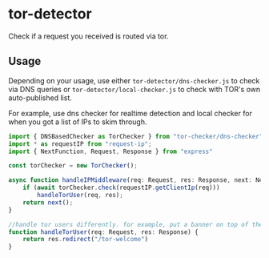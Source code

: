 # tor-detector

Check if a request you received is routed via tor.

## Usage

Depending on your usage, use either `tor-detector/dns-checker.js` to check via DNS queries or `tor-detector/local-checker.js` to check with TOR's own auto-published list.

For example, use dns checker for realtime detection and local checker for when you got a list of IPs to skim through.

```ts
import { DNSBasedChecker as TorChecker } from "tor-checker/dns-checker"
import * as requestIP from "request-ip";
import { NextFunction, Request, Response } from "express"

const torChecker = new TorChecker();

async function handleIPMiddleware(req: Request, res: Response, next: NextFunction) {
    if (await torChecker.check(requestIP.getClientIp(req)))
        handleTorUser(req, res);
    return next();
}

//handle tor users differently. for example, put a banner on top of the template
function handleTorUser(req: Request, res: Response) {
    return res.redirect("/tor-welcome")
}
```
